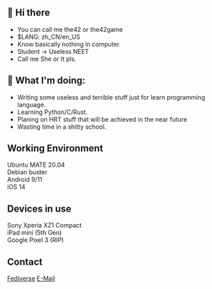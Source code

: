 ## 👋 Hi there
- You can call me the42 or the42game
- $LANG: zh_CN/en_US
- Know basically nothing in computer.
- Student -> Useless NEET
- Call me She or It pls.

## 🤔 What I'm doing:
- Writing some useless and terrible stuff just for learn programming language.
- Learning Python/C/Rust.
- Planing on HRT stuff that will be achieved in the near future
- Wasting time in a shitty school.

## Working Environment
Ubuntu MATE 20.04
<br>
Debian buster
<br>
Android 9/11
<br>
iOS 14

## Devices in use
Sony Xperia XZ1 Compact
<br>
iPad mini (5th Gen)
<br>
Google Pixel 3 (RIP)

## Contact
[Fediverse](https://rosehip.moe/@42lzmr)
[E-Mail](mailto:the42game@rosehip.moe)
